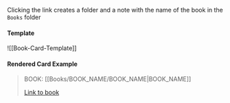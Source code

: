 
Clicking the link creates a folder and a note with the name of the book in the  `Books` folder

#### Template
![[Book-Card-Template]]

#### Rendered Card Example
> BOOK:
> [[Books/BOOK_NAME/BOOK_NAME|BOOK_NAME]]
>
> [Link to book](LINK_HERE)

